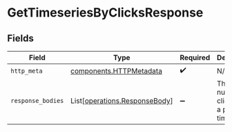 # GetTimeseriesByClicksResponse


## Fields

| Field                                                                    | Type                                                                     | Required                                                                 | Description                                                              |
| ------------------------------------------------------------------------ | ------------------------------------------------------------------------ | ------------------------------------------------------------------------ | ------------------------------------------------------------------------ |
| `http_meta`                                                              | [components.HTTPMetadata](../../models/components/httpmetadata.md)       | :heavy_check_mark:                                                       | N/A                                                                      |
| `response_bodies`                                                        | List[[operations.ResponseBody](../../models/operations/responsebody.md)] | :heavy_minus_sign:                                                       | The number of clicks over a period of time                               |